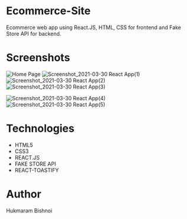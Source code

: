 # Ecommerce-Site
Ecommerce web app using React.JS, HTML, CSS for frontend and Fake Store API for backend.
# Screenshots
![Home Page](https://user-images.githubusercontent.com/31129638/113007717-13e69d00-9194-11eb-9900-589225692721.png)
![Screenshot_2021-03-30 React App(1)](https://user-images.githubusercontent.com/31129638/113008191-72ac1680-9194-11eb-8c58-efedd9a9f13d.png)
![Screenshot_2021-03-30 React App(2)](https://user-images.githubusercontent.com/31129638/113008199-7475da00-9194-11eb-931e-ff6558f0dec1.png)
![Screenshot_2021-03-30 React App(3)](https://user-images.githubusercontent.com/31129638/113008212-7770ca80-9194-11eb-9d09-c0f8469badf1.png)

![Screenshot_2021-03-30 React App(4)](https://user-images.githubusercontent.com/31129638/113008947-231a1a80-9195-11eb-9ad1-5344151a7da9.png)
![Screenshot_2021-03-30 React App(5)](https://user-images.githubusercontent.com/31129638/113008962-26150b00-9195-11eb-8a93-41381f268d54.png)
# Technologies
* HTML5
* CSS3
* REACT.JS
* FAKE STORE API
* REACT-TOASTIFY

# Author
Hukmaram Bishnoi
